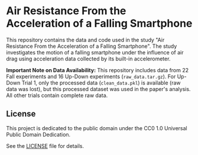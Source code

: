 # Air Resistance From the Acceleration of a Falling Smartphone

This repository contains the data and code used in the study "Air Resistance From the Acceleration of a Falling Smartphone". The study investigates the motion of a falling smartphone under the influence of air drag using acceleration data collected by its built-in accelerometer.

**Important Note on Data Availability:** This repository includes data from 22 Fall experiments and 16 Up-Down experiments (`raw_data.tar.gz`). For Up-Down Trial 1, only the processed data (`clean_data.pkl`) is available (raw data was lost), but this processed dataset was used in the paper's analysis. All other trials contain complete raw data.

<!-- **Paper available on arXiv:** [arXiv:2410.14172](https://arxiv.org/abs/2410.14172) -->

## License

This project is dedicated to the public domain under the CC0 1.0 Universal Public Domain Dedication. 

See the [LICENSE](https://creativecommons.org/publicdomain/zero/1.0/) file for details.
